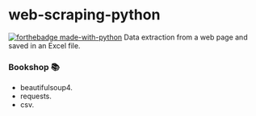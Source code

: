 # web-scraping-python
[![forthebadge made-with-python](http://ForTheBadge.com/images/badges/made-with-python.svg)](https://www.python.org/)
Data extraction from a web page and saved in an Excel file.

### Bookshop  📚
+ beautifulsoup4.
+ requests.
+ csv.